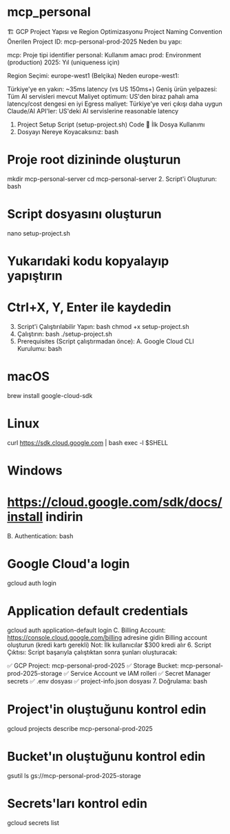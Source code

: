 # mcp_personal

🏗️ GCP Project Yapısı ve Region Optimizasyonu
Project Naming Convention
Önerilen Project ID: mcp-personal-prod-2025
Neden bu yapı:

mcp: Proje tipi identifier
personal: Kullanım amacı
prod: Environment (production)
2025: Yıl (uniqueness için)

Region Seçimi: europe-west1 (Belçika)
Neden europe-west1:

Türkiye'ye en yakın: ~35ms latency (vs US 150ms+)
Geniş ürün yelpazesi: Tüm AI servisleri mevcut
Maliyet optimum: US'den biraz pahalı ama latency/cost dengesi en iyi
Egress maliyet: Türkiye'ye veri çıkışı daha uygun
Claude/AI API'ler: US'deki AI servislerine reasonable latency

1. Project Setup Script (setup-project.sh)
Code 
📍 İlk Dosya Kullanımı
1. Dosyayı Nereye Koyacaksınız:
bash
# Proje root dizininde oluşturun
mkdir mcp-personal-server
cd mcp-personal-server
2. Script'i Oluşturun:
bash
# Script dosyasını oluşturun
nano setup-project.sh

# Yukarıdaki kodu kopyalayıp yapıştırın
# Ctrl+X, Y, Enter ile kaydedin
3. Script'i Çalıştırılabilir Yapın:
bash
chmod +x setup-project.sh
4. Çalıştırın:
bash
./setup-project.sh
5. Prerequisites (Script çalıştırmadan önce):
A. Google Cloud CLI Kurulumu:
bash
# macOS
brew install google-cloud-sdk

# Linux
curl https://sdk.cloud.google.com | bash
exec -l $SHELL

# Windows
# https://cloud.google.com/sdk/docs/install indirin
B. Authentication:
bash
# Google Cloud'a login
gcloud auth login

# Application default credentials
gcloud auth application-default login
C. Billing Account:
https://console.cloud.google.com/billing adresine gidin
Billing account oluşturun (kredi kartı gerekli)
Not: İlk kullanıcılar $300 kredi alır
6. Script Çıktısı:
Script başarıyla çalıştıktan sonra şunları oluşturacak:

✅ GCP Project: mcp-personal-prod-2025
✅ Storage Bucket: mcp-personal-prod-2025-storage
✅ Service Account ve IAM rolleri
✅ Secret Manager secrets
✅ .env dosyası
✅ project-info.json dosyası
7. Doğrulama:
bash
# Project'in oluştuğunu kontrol edin
gcloud projects describe mcp-personal-prod-2025

# Bucket'ın oluştuğunu kontrol edin  
gsutil ls gs://mcp-personal-prod-2025-storage

# Secrets'ları kontrol edin
gcloud secrets list

